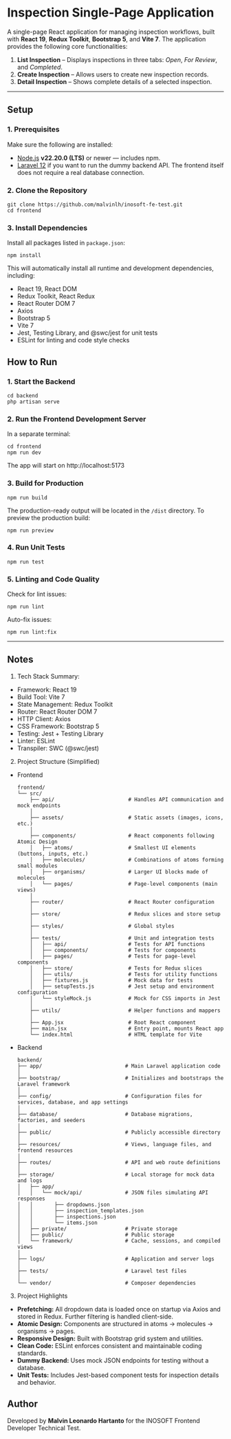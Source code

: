 # Inspection Single-Page Application

A single-page React application for managing inspection workflows, built with **React 19**, **Redux Toolkit**, **Bootstrap 5**, and **Vite 7**. The application provides the following core functionalities:
1. **List Inspection** – Displays inspections in three tabs: _Open_, _For Review_, and _Completed_.  
2. **Create Inspection** – Allows users to create new inspection records.  
3. **Detail Inspection** – Shows complete details of a selected inspection.

---

## Setup

### 1. Prerequisites
Make sure the following are installed:
- [Node.js](https://nodejs.org/en/download) **v22.20.0 (LTS)** or newer — includes npm.
- [Laravel 12](https://laravel.com/docs/12.x/installation) if you want to run the dummy backend API. The frontend itself does not require a real database connection.

### 2. Clone the Repository
```
git clone https://github.com/malvinlh/inosoft-fe-test.git
cd frontend
```

### 3. Install Dependencies
Install all packages listed in `package.json`:
```
npm install
```
This will automatically install all runtime and development dependencies, including:
- React 19, React DOM
- Redux Toolkit, React Redux
- React Router DOM 7
- Axios
- Bootstrap 5
- Vite 7
- Jest, Testing Library, and @swc/jest for unit tests
- ESLint for linting and code style checks

## How to Run

### 1. Start the Backend
```
cd backend
php artisan serve
```

### 2. Run the Frontend Development Server
In a separate terminal:
```
cd frontend
npm run dev
```
The app will start on http://localhost:5173

### 3. Build for Production
```
npm run build
```
The production-ready output will be located in the `/dist` directory. To preview the production build:
```
npm run preview
```

### 4. Run Unit Tests
```
npm run test
```

### 5. Linting and Code Quality
Check for lint issues:
```
npm run lint
```
Auto-fix issues:
```
npm run lint:fix
```

---

## Notes
1. Tech Stack Summary:
- Framework: React 19
- Build Tool: Vite 7
- State Management: Redux Toolkit
- Router: React Router DOM 7
- HTTP Client: Axios
- CSS Framework: Bootstrap 5
- Testing: Jest + Testing Library
- Linter: ESLint
- Transpiler: SWC (@swc/jest)
2. Project Structure (Simplified)
- Frontend
   ```
   frontend/
   └── src/
       ├── api/                        # Handles API communication and mock endpoints
       │
       ├── assets/                     # Static assets (images, icons, etc.)
       │
       ├── components/                 # React components following Atomic Design
       │   ├── atoms/                  # Smallest UI elements (buttons, inputs, etc.)
       │   ├── molecules/              # Combinations of atoms forming small modules
       │   ├── organisms/              # Larger UI blocks made of molecules
       │   └── pages/                  # Page-level components (main views)
       │
       ├── router/                     # React Router configuration
       │
       ├── store/                      # Redux slices and store setup
       │
       ├── styles/                     # Global styles
       │
       ├── tests/                      # Unit and integration tests
       │   ├── api/                    # Tests for API functions
       │   ├── components/             # Tests for components
       │   ├── pages/                  # Tests for page-level components
       │   ├── store/                  # Tests for Redux slices
       │   ├── utils/                  # Tests for utility functions
       │   ├── fixtures.js             # Mock data for tests
       │   ├── setupTests.js           # Jest setup and environment configuration
       │   └── styleMock.js            # Mock for CSS imports in Jest
       │
       ├── utils/                      # Helper functions and mappers
       │
       ├── App.jsx                     # Root React component
       ├── main.jsx                    # Entry point, mounts React app
       └── index.html                  # HTML template for Vite
   ```
- Backend
   ```
   backend/
   ├── app/                           # Main Laravel application code
   │
   ├── bootstrap/                     # Initializes and bootstraps the Laravel framework
   │
   ├── config/                        # Configuration files for services, database, and app settings
   │
   ├── database/                      # Database migrations, factories, and seeders
   │
   ├── public/                        # Publicly accessible directory
   │
   ├── resources/                     # Views, language files, and frontend resources
   │
   ├── routes/                        # API and web route definitions
   │
   ├── storage/                       # Local storage for mock data and logs
   │   ├── app/
   │   │   └── mock/api/              # JSON files simulating API responses
   │   │       ├── dropdowns.json
   │   │       ├── inspection_templates.json
   │   │       ├── inspections.json
   │   │       └── items.json
   │   ├── private/                   # Private storage
   │   ├── public/                    # Public storage
   │   └── framework/                 # Cache, sessions, and compiled views
   │
   ├── logs/                          # Application and server logs
   │
   ├── tests/                         # Laravel test files
   │
   └── vendor/                        # Composer dependencies
   ```
3. Project Highlights
- **Prefetching:** All dropdown data is loaded once on startup via Axios and stored in Redux. Further filtering is handled client-side.
- **Atomic Design:** Components are structured in atoms → molecules → organisms → pages.
- **Responsive Design:** Built with Bootstrap grid system and utilities.
- **Clean Code:** ESLint enforces consistent and maintainable coding standards.
- **Dummy Backend:** Uses mock JSON endpoints for testing without a database.
- **Unit Tests:** Includes Jest-based component tests for inspection details and behavior.

## Author
Developed by **Malvin Leonardo Hartanto** for the INOSOFT Frontend Developer Technical Test.
